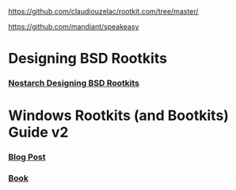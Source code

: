https://github.com/claudiouzelac/rootkit.com/tree/master/

https://github.com/mandiant/speakeasy

# Designing BSD Rootkits

### [Nostarch Designing BSD Rootkits](https://nostarch.com/rootkits.htm)

# Windows Rootkits (and Bootkits) Guide v2

### [Blog Post](https://artemonsecurity.blogspot.com/2024/07/windows-rootkits-and-bootkits-guide-v2.html)
### [Book](./files/rootkits_bootkits_v2.pdf)